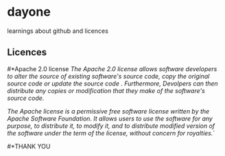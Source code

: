# dayone
learnings about github and licences

## Licences
#*Apache 2.0 license
*The Apache 2.0 license allows software developers to alter the source of existing software's source code, copy the original source code or update the source code .
Furthermore, Devolpers can then distribute any copies or modification that they make of the software's source code.*

*The Apache license is a permissive free software license written by the Apache Software Foundation. It allows users to use the software for any purpose, to distribute
it, to modify it, and to distribute modified version of the software under the term of the license, without concern for royalties.*`

#*THANK YOU
